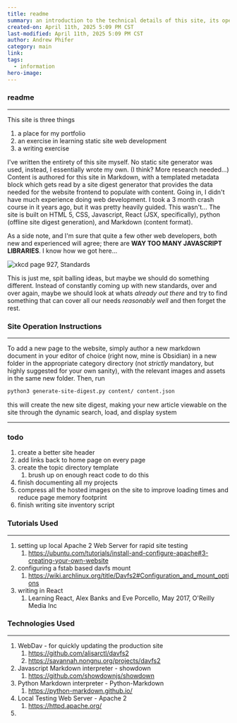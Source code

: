 ```yaml
---
title: readme
summary: an introduction to the technical details of this site, its operation, and credits for technologies used
created-on: April 11th, 2025 5:09 PM CST
last-modified: April 11th, 2025 5:09 PM CST
author: Andrew Phifer
category: main
link: 
tags:
  - information
hero-image:
---
```


### readme

---
This site is three things
1. a place for my portfolio
2. an exercise in learning static site web development
3. a writing exercise

I've written the entirety of this site myself.  No static site generator was used, instead, I essentially wrote my own. (I think?  More research needed...)  Content is authored for this site in Markdown, with a templated metadata block which gets read by a site digest generator that provides the data needed for the website frontend to populate with content.  Going in, I didn't have much experience doing web development.  I took a 3 month crash course in it years ago, but it was pretty heavily guided.  This wasn't...  The site is built on HTML 5, CSS, Javascript, React (JSX, specifically), python (offline site digest generation), and Markdown (content format).

As a side note, and I'm sure that quite a few other web developers, both new and experienced will agree; there are **WAY TOO MANY JAVASCRIPT LIBRARIES**.  I know how we got here...  

![xkcd page 927, Standards](https://imgs.xkcd.com/comics/standards.png)

This is just me, spit balling ideas, but maybe we should do something different.  Instead of constantly coming up with new standards, over and over again, maybe we should look at whats *already out there* and try to find something that can cover all our needs *reasonably well* and then forget the rest.


### Site Operation Instructions

---
To add a new page to the website, simply author a new markdown document in your editor of choice (right now, mine is Obsidian) in a new folder in the appropriate category directory (not *strictly* mandatory, but highly suggested for your own sanity), with the relevant images and assets in the same new folder.  Then, run 

```sh
python3 generate-site-digest.py content/ content.json
```

this will create the new site digest, making your new article viewable on the site through the dynamic search, load, and display system

---

### todo
1. create a better site header
2. add links back to home page on every page
3. create the topic directory template
	1. brush up on enough react code to do this
4. finish documenting all my projects
5. compress all the hosted images on the site to improve loading times and reduce page memory footprint
6. finish writing site inventory script


### Tutorials Used

---
1. setting up local Apache 2 Web Server for rapid site testing
	1. https://ubuntu.com/tutorials/install-and-configure-apache#3-creating-your-own-website
2. configuring a fstab based davfs mount
	1. https://wiki.archlinux.org/title/Davfs2#Configuration_and_mount_options
3. writing in React
	1. Learning React, Alex Banks and Eve Porcello, May 2017, O'Reilly Media Inc


### Technologies Used

---
1. WebDav - for quickly updating the production site
	1. https://github.com/alisarctl/davfs2
	2. https://savannah.nongnu.org/projects/davfs2
2. Javascript Markdown interpreter - showdown
	1. https://github.com/showdownjs/showdown
3. Python Markdown interpreter - Python-Markdown
	1. https://python-markdown.github.io/
4. Local Testing Web Server - Apache 2
	1. https://httpd.apache.org/
5. 